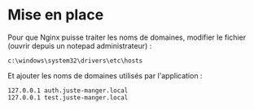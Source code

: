 # Mise en place

Pour que Nginx puisse traiter les noms de domaines, modifier le fichier (ouvrir depuis un notepad administrateur) :
```
c:\windows\system32\drivers\etc\hosts
```

Et ajouter les noms de domaines utilisés par l'application :
```
127.0.0.1 auth.juste-manger.local
127.0.0.1 test.juste-manger.local
```